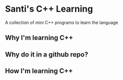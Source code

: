 # Santi's C++ Learning 
A collection of mini C++ programs to learn the language
## Why I'm learning C++

## Why do it in a github repo?

## How I'm learning C++

